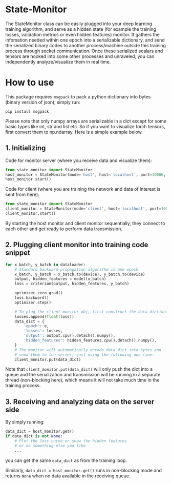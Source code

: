 # State-Monitor
The StateMonitor class can be easily plugged into your deep learning training algorithm, and serve as a hidden state (for example the training losses, validation metrics or even hidden features) monitor. It gathers the infomation needed within one epoch into a serializable dictionary, and send the serialized binary codes to another process/machine outside this training process through socket communication. Once these serialized scalars and tensors are hooked into some other processes and unraveled, you can independently analyze/visualize them in real time.
# How to use
This package requires `msgpack` to pack a python dictionary into bytes (binary version of json), simply run:
```
pip install msgpack
```
Please note that only numpy arrays are serializable in a dict except for some basic types like int, str and list etc. So if you want to visualize torch tensors, first convert them to np.ndarray. Here is a simple example below.
## 1. Initializing
Code for monitor server (where you receive data and visualize them):
```python
from state_monitor import StateMonitor
host_monitor = StateMonitor(mode='host', host='localhost', port=10086, verbose=True)
host_monitor.start()
```
Code for client (where you are training the network and data of interest is sent from here):
```python
from state_monitor import StateMonitor
client_monitor = StateMonitor(mode='client', host='localhost', port=10086, verbose=True)
client_monitor.start()
```
By starting the host monitor and client monitor sequentially, they connect to each other and get ready to perform data transmission.
## 2. Plugging client monitor into training code snippet
```python
for x_batch, y_batch in dataloader:
    # Standard backward propagation algorithm in one epoch
    x_batch, y_batch = x_batch.to(device), y_batch.to(device)
    output, hidden_features = model(x_batch)
    loss = criterion(output, hidden_features, y_batch)

    optimizer.zero_grad()
    loss.backward()
    optimizer.step()

    # To plug the client monitor obj, first construct the data dictionary
    losses.append(float(loss))
    data_dict = {
        'epoch': e,
        'losses': losses,
        'output': output.cpu().detach().numpy(),
        'hidden_features': hidden_features.cpu().detach().numpy(),
    }
    # The monitor will automatically encode data_dict into bytes and
    # send them to the server, just using the following one line:
    client_monitor.put(data_dict)
```
Note that `client_monitor.put(data_dict)` will only push the dict into a queue and the serialization and transmission will be running in a separate thread (non-blocking here), which means it will not take much time in the training process.
## 3. Receiving and analyzing data on the server side
By simply running:
```python
data_dict = host_monitor.get()
if data_dict is not None:
    # Plot the loss curve or show the hidden features
    # or do something else you like
    ...
```
you can get the same `data_dict` as from the training loop.

Similarly, ```data_dict = host_monitor.get()``` runs in non-blocking mode and returns `None` when no data available in the receiving queue.

